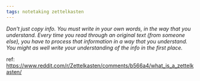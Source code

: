 ```yaml
---
tags: notetaking zettelkasten
---
```

*Don't just copy info. You must write in your own words, in the way that you understand. Every time you read through an original text (from someone else), you have to process that information in a way that you understand. You might as well write your understanding of the info in the first place.*

ref: https://www.reddit.com/r/Zettelkasten/comments/b566a4/what_is_a_zettelkasten/
